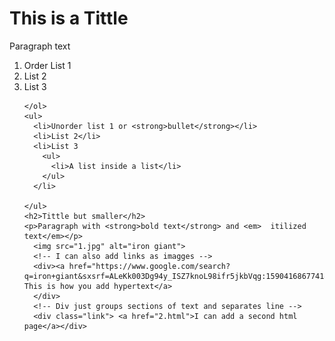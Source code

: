 <!DOCTYPE html>
<html lang="en" dir="ltr">
  <head>
    <!--This is a comment.-->
    <meta charset="utf-8">
    <title>Tab text</title>
  </head>
  <body>
    <h1>This is a Tittle</h1>
    <p>Paragraph text</p>
    <ol>
      <li>Order List 1</li>
      <li> List 2</li>
      <!-- space does not shows up -->
      <li>  List 3</li>

    </ol>
    <ul>
      <li>Unorder list 1 or <strong>bullet</strong></li>
      <li>List 2</li>
      <li>List 3
        <ul>
          <li>A list inside a list</li>
        </ul>
      </li>

    </ul>
    <h2>Tittle but smaller</h2>
    <p>Paragraph with <strong>bold text</strong> and <em>  itilized text</em></p>
      <img src="1.jpg" alt="iron giant">
      <!-- I can also add links as imagges -->
      <div><a href="https://www.google.com/search?q=iron+giant&sxsrf=ALeKk003Dg94y_ISZ7knoL98ifr5jkbVqg:1590416867741&source=lnms&tbm=isch&sa=X&ved=2ahUKEwjmwsjDnM_pAhUDSa0KHTrmDowQ_AUoAXoECCYQAw"> This is how you add hypertext</a>
      </div>
      <!-- Div just groups sections of text and separates line -->
      <div class="link"> <a href="2.html">I can add a second html page</a></div>



  </body>
</html>

